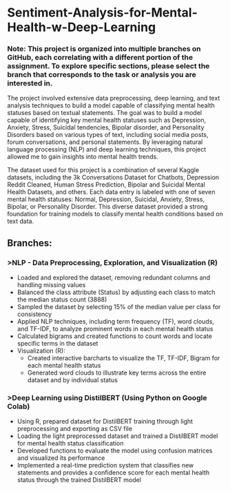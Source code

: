 
# Sentiment-Analysis-for-Mental-Health-w-Deep-Learning

### Note: This project is organized into multiple branches on GitHub, each correlating with a different portion of the assignment. To explore specific sections, please select the branch that corresponds to the task or analysis you are interested in. 

The project involved extensive data preprocessing, deep learning, and text analysis techniques to build a model capable of classifying mental health statuses based on textual statements. The goal was to build a model capable of identifying key mental health statuses such as Depression, Anxiety, Stress, Suicidal tendencies, Bipolar disorder, and Personality Disorders based on various types of text, including social media posts, forum conversations, and personal statements. By leveraging natural language processing (NLP) and deep learning techniques, this project allowed me to gain insights into mental health trends.

The dataset used for this project is a combination of several Kaggle datasets, including the 3k Conversations Dataset for Chatbots, Depression Reddit Cleaned, Human Stress Prediction, Bipolar and Suicidal Mental Health Datasets, and others. Each data entry is labeled with one of seven mental health statuses: Normal, Depression, Suicidal, Anxiety, Stress, Bipolar, or Personality Disorder. This diverse dataset provided a strong foundation for training models to classify mental health conditions based on text data.
##
## Branches: 
### >NLP - Data Preprocessing, Exploration, and Visualization (R) ###
- Loaded and explored the dataset, removing redundant columns and handling missing values
- Balanced the class attribute (Status) by adjusting each class to match the median status count (3888)
- Sampled the dataset by selecting 15% of the median value per class for consistency
- Applied NLP techniques, including term frequency (TF), word clouds, and TF-IDF, to analyze prominent words in each mental health status
- Calculated bigrams and created functions to count words and locate specific terms in the dataset
- Visualization (R):
  - Created interactive barcharts to visualize the TF, TF-IDF, Bigram for each mental health status
  - Generated word clouds to illustrate key terms across the entire dataset and by individual status

### >Deep Learning using DistilBERT (Using Python on Google Colab) ###
- Using R, prepared dataset for DistilBERT training through light preprocessing and exporting as CSV file
- Loading the light preprocessed dataset and trained a DistilBERT model for mental health status classification
- Developed functions to evaluate the model using confusion matrices and visualized its performance
- Implemented a real-time prediction system that classifies new statements and provides a confidence score for each mental health status through the trained DistilBERT model
